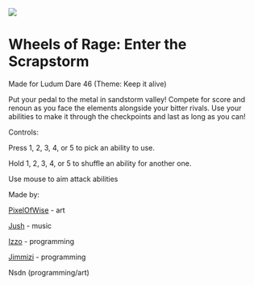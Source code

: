 ![](https://static.jam.host/raw/757/32/z/32e2b.png)

# Wheels of Rage: Enter the Scrapstorm
Made for Ludum Dare 46 (Theme: Keep it alive)

Put your pedal to the metal in sandstorm valley! Compete for score and renoun as you face the elements alongside your bitter rivals. Use your abilities to make it through the checkpoints and last as long as you can!

Controls: 

Press 1, 2, 3, 4, or 5 to pick an ability to use. 

Hold 1, 2, 3, 4, or 5 to shuffle an ability for another one. 

Use mouse to aim attack abilities

Made by: 

[PixelOfWise](https://twitter.com/oftetris) - art

[Jush](https://www.cephalo.io/) - music

[Izzo](https://github.com/SuperIzzo) - programming

[Jimmizi](https://jimmizi.itch.io/) - programming

Nsdn (programming/art)
